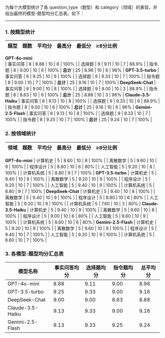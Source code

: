 为每个大模型统计了各 question_type（题型）和 category（领域）的表现，并给出最终的模型-题型均分汇总表。如下：

---

### 1. 按题型统计

| 题型             | 题数 | 平均分 | 最高分 | 最低分 | ≥8分比例 |
|------------------|------|--------|--------|--------|----------|
**GPT-4o-mini**  
| 事实问答         | 8    | 8.88   | 10     | 8      | 100%     |
| 选择题           | 9    | 9.11   | 10     | 7      | 88.9%    |
| 指令题           | 8    | 9.00   | 10     | 6      | 100%     |
**总计**         | 25   | 8.96   | 10     | 6      | 96%      |
**GPT-3.5-turbo**
| 事实问答         | 8    | 9.25   | 10     | 9      | 100%     |
| 选择题           | 9    | 9.33   | 10     | 7      | 100%     |
| 指令题           | 8    | 9.00   | 10     | 7      | 100%     |
**总计**         | 25   | 9.16   | 10     | 7      | 100%     |
**DeepSeek-Chat**
| 事实问答         | 8    | 9.00   | 10     | 8      | 100%     |
| 选择题           | 9    | 9.00   | 10     | 3      | 88.9%    |
| 指令题           | 8    | 8.63   | 10     | 6      | 100%     |
**总计**         | 25   | 8.88   | 10     | 3      | 96%      |
**Claude-3.5-Haiku**
| 事实问答         | 8    | 9.13   | 10     | 8      | 100%     |
| 选择题           | 9    | 9.33   | 10     | 6      | 88.9%    |
| 指令题           | 8    | 9.00   | 10     | 6      | 100%     |
**总计**         | 25   | 9.16   | 10     | 6      | 96%      |
**Gemini-2.5-Flash**
| 事实问答         | 8    | 9.13   | 10     | 8      | 100%     |
| 选择题           | 9    | 9.33   | 10     | 7      | 100%     |
| 指令题           | 8    | 9.25   | 10     | 7      | 100%     |
**总计**         | 25   | 9.24   | 10     | 7      | 100%     |

### 2. 按领域统计

| 领域                 | 题数 | 平均分 | 最高分 | 最低分 | ≥8分比例 |
|----------------------|------|--------|--------|--------|----------|
**GPT-4o-mini**
| 计算机史             | 5    | 8.60   | 10     | 8      | 100%     |
| 离散数学             | 5    | 9.60   | 10     | 9      | 100%     |
| 程序设计             | 5    | 8.80   | 10     | 6      | 80%      |
| 人工智能             | 5    | 9.20   | 10     | 8      | 100%     |
| 计算机系统           | 5    | 8.80   | 9      | 7      | 100%     |
**GPT-3.5-turbo**
| 计算机史             | 5    | 9.40   | 10     | 9      | 100%     |
| 离散数学             | 5    | 9.20   | 10     | 9      | 100%     |
| 程序设计             | 5    | 9.20   | 10     | 7      | 100%     |
| 人工智能             | 5    | 9.40   | 10     | 9      | 100%     |
| 计算机系统           | 5    | 8.80   | 9      | 7      | 100%     |
**DeepSeek-Chat**
| 计算机史             | 5    | 9.40   | 10     | 8      | 100%     |
| 离散数学             | 5    | 9.40   | 10     | 9      | 100%     |
| 程序设计             | 5    | 8.80   | 10     | 6      | 80%      |
| 人工智能             | 5    | 9.20   | 10     | 9      | 100%     |
| 计算机系统           | 5    | 7.60   | 10     | 3      | 80%      |
**Claude-3.5-Haiku**
| 计算机史             | 5    | 9.40   | 10     | 9      | 100%     |
| 离散数学             | 5    | 9.60   | 10     | 8      | 100%     |
| 程序设计             | 5    | 9.00   | 10     | 6      | 80%      |
| 人工智能             | 5    | 9.60   | 10     | 9      | 100%     |
| 计算机系统           | 5    | 8.60   | 10     | 6      | 80%      |
**Gemini-2.5-Flash**
| 计算机史             | 5    | 9.20   | 10     | 9      | 100%     |
| 离散数学             | 5    | 9.60   | 10     | 9      | 100%     |
| 程序设计             | 5    | 9.40   | 10     | 7      | 100%     |
| 人工智能             | 5    | 9.20   | 10     | 9      | 100%     |
| 计算机系统           | 5    | 8.60   | 10     | 7      | 100%     |

### 3. 各模型-题型均分汇总表

| 模型名称                | 事实问答均分 | 选择题均分 | 指令题均分 | 总平均分 |
|------------------------|-------------|-----------|-----------|----------|
| GPT-4o-mini            | 8.88        | 9.11      | 9.00      | 8.96     |
| GPT-3.5-turbo          | 9.25        | 9.33      | 9.00      | 9.16     |
| DeepSeek-Chat          | 9.00        | 9.00      | 8.63      | 8.88     |
| Claude-3.5-Haiku       | 9.13        | 9.33      | 9.00      | 9.16     |
| Gemini-2.5-Flash       | 9.13        | 9.33      | 9.25      | 9.24     |
